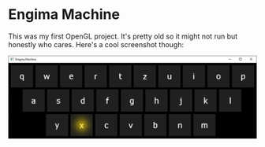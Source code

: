 # Engima Machine

This was my first OpenGL project. It's pretty old so it might not run but honestly who cares. Here's a cool screenshot though:

![screenshot of the engima machine](enigma.png)